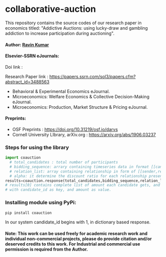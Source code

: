 # collaborative-auction
This repository contains the source codes of our research paper in economics titled: "Addictive Auctions: using lucky-draw and gambling addiction to increase participation during auctioning".

#### Author: [Ravin Kumar](https://mr-ravin.github.io)

#### Elsevier-SSRN eJournals:

Doi link :

Research Paper link : https://papers.ssrn.com/sol3/papers.cfm?abstract_id=3488563

- Behavioral & Experimental Economics eJournal.
- Microeconomics: Welfare Economics & Collective Decision-Making eJournal.
- Microeconomics: Production, Market Structure & Pricing eJournal.

####  Preprints:
- OSF Preprints : https://doi.org/10.31219/osf.io/darvs
- Cornell University LIbrary, arXiv.org : https://arxiv.org/abs/1906.03237


 ### Steps for using the library
```python
import coauction
  # total_candidates : total number of participants
  # bidding_sequence: arrary containing timeseries data in format [[candidate_id,candidate_offer],[candidate_id,candidate_offer] ....]
  # relation_list: array containing relationship in form of [[sender,receiver],..] here 1 represents the person who won the bidding, 2 repreents the second last bidding candidate etc.
  # alpha: it determine the discount ratio for each relationship present in relation_list
results=coauction.response(total_candidates,bidding_sequence,relation_list,alpha)
# results[0] contains complete list of amount each candidate gets, and results[1] contains the amount in form of a dictionary,
# with candidate_id as key, and amount as value.
```

### Installing module using PyPi:
```python
pip install coauction
```
In our system candidate_id begins with 1, in dictionary based response.

#### Note: This work can be used freely for academic research work and individual non-commercial projects, please do provide citation and/or deserved credits to this work. For Industrial and commercial use permission is required from the Author.
